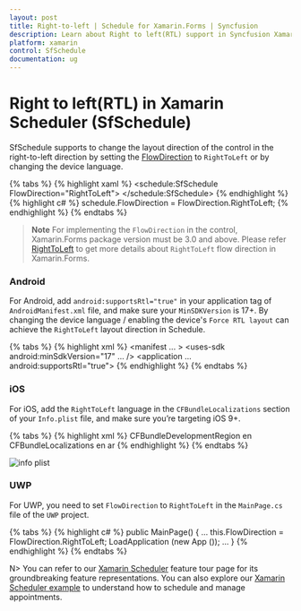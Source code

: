```yaml
---
layout: post
title: Right-to-left | Schedule for Xamarin.Forms | Syncfusion
description: Learn about Right to left(RTL) support in Syncfusion Xamarin Scheduler (SfSchedule) control and more details.
platform: xamarin
control: SfSchedule
documentation: ug
---
```


# Right to left(RTL) in Xamarin Scheduler (SfSchedule)

SfSchedule supports to change the layout direction of the control in the right-to-left direction by setting the [FlowDirection](https://docs.microsoft.com/en-us/dotnet/api/xamarin.forms.visualelement.flowdirection?view=xamarin-forms#Xamarin_Forms_VisualElement_FlowDirection) to `RightToLeft` or by changing the device language.

{% tabs %}
{% highlight xaml %}
<schedule:SfSchedule FlowDirection="RightToLeft">
</schedule:SfSchedule>
{% endhighlight %}
{% highlight c# %}
schedule.FlowDirection = FlowDirection.RightToLeft;
{% endhighlight %}
{% endtabs %}

>**Note**
For implementing the `FlowDirection` in the control, Xamarin.Forms package version must be 3.0 and above. Please refer [RightToLeft](https://blog.xamarin.com/right-to-left-localization-xamarin-forms) to get more details about `RightToLeft` flow direction in Xamarin.Forms.

### Android
For Android, add `android:supportsRtl="true"` in your application tag of `AndroidManifest.xml` file, and make sure your `MinSDKVersion` is 17+. By changing the device language / enabling the device's `Force RTL layout` can achieve the `RightToLeft` layout direction in Schedule.

{% tabs %}
{% highlight xml %}
<manifest ... >
<uses-sdk android:minSdkVersion="17" ... />
<application ... android:supportsRtl="true">
</application>
</manifest>
{% endhighlight %}
{% endtabs %}

### iOS
For iOS, add the `RightToLeft` language in the `CFBundleLocalizations` section of your `Info.plist` file, and make sure you’re targeting iOS 9+.

{% tabs %}
{% highlight xml %}
<resources>
<key>CFBundleDevelopmentRegion</key>
<string>en</string>
<key>CFBundleLocalizations</key>
<array>
<string>en</string>
<string>ar</string>
</array>
</resources>
{% endhighlight %}
{% endtabs %}

![info plist](Localization_images/scheduleiosplist.png)

### UWP
For UWP, you need to set `FlowDirection` to `RightToLeft` in the `MainPage.cs` file of the `UWP` project.

{% tabs %}
{% highlight c# %}
public MainPage()
{
…
this.FlowDirection = FlowDirection.RightToLeft;
LoadApplication (new App ());
…
}
{% endhighlight %}
{% endtabs %}

N> You can refer to our [Xamarin Scheduler](https://www.syncfusion.com/xamarin-ui-controls/xamarin-scheduler) feature tour page for its groundbreaking feature representations. You can also explore our [Xamarin Scheduler example](https://github.com/syncfusion/xamarin-demos/tree/master/Forms/Schedule) to understand how to schedule and manage appointments.